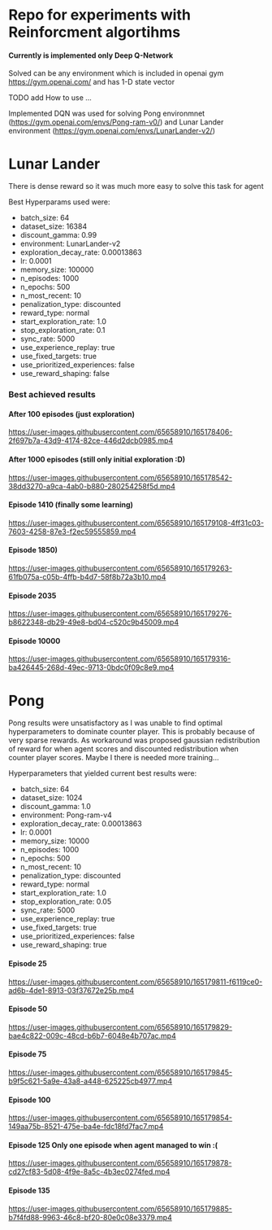 # Repo for experiments with Reinforcment algortihms

#### Currently is implemented only Deep Q-Network

Solved can be any environment which is included in openai gym https://gym.openai.com/ and has 1-D state vector 

TODO add How to use ...


Implemented DQN was used for solving Pong environmnet (https://gym.openai.com/envs/Pong-ram-v0/) and 
 Lunar Lander environment (https://gym.openai.com/envs/LunarLander-v2/)


# Lunar Lander


There is dense reward so it was much more easy to solve this task for agent

Best Hyperparams used were:

- batch_size: 64
- dataset_size: 16384
- discount_gamma: 0.99
- environment: LunarLander-v2
- exploration_decay_rate: 0.00013863
- lr: 0.0001
- memory_size: 100000
- n_episodes: 1000
- n_epochs: 500
- n_most_recent: 10
- penalization_type: discounted
- reward_type: normal
- start_exploration_rate: 1.0
- stop_exploration_rate: 0.1
- sync_rate: 5000
- use_experience_replay: true
- use_fixed_targets: true
- use_prioritized_experiences: false
- use_reward_shaping: false

### Best achieved results

#### After 100 episodes (just exploration)

https://user-images.githubusercontent.com/65658910/165178406-2f697b7a-43d9-4174-82ce-446d2dcb0985.mp4

#### After 1000 episodes (still only initial exploration :D)

https://user-images.githubusercontent.com/65658910/165178542-38dd3270-a9ca-4ab0-b880-280254258f5d.mp4

#### Episode 1410 (finally some learning)

https://user-images.githubusercontent.com/65658910/165179108-4ff31c03-7603-4258-87e3-f2ec59555859.mp4



#### Episode 1850)

https://user-images.githubusercontent.com/65658910/165179263-61fb075a-c05b-4ffb-b4d7-58f8b72a3b10.mp4


#### Episode 2035
https://user-images.githubusercontent.com/65658910/165179276-b8622348-db29-49e8-bd04-c520c9b45009.mp4



#### Episode 10000
https://user-images.githubusercontent.com/65658910/165179316-ba426445-268d-49ec-9713-0bdc0f09c8e9.mp4



# Pong

Pong results were unsatisfactory as I was unable to find optimal hyperparameters to dominate counter player.
This is probably because of very sparse rewards. As workaround was proposed gaussian redistribution of reward for when agent scores and discounted redistribution when
counter player scores. 
Maybe I there is needed more training...


Hyperparameters that yielded current best results were:

- batch_size: 64
- dataset_size: 1024
- discount_gamma: 1.0
- environment: Pong-ram-v4
- exploration_decay_rate: 0.00013863
- lr: 0.0001
- memory_size: 10000
- n_episodes: 1000
- n_epochs: 500
- n_most_recent: 10
- penalization_type: discounted
- reward_type: normal
- start_exploration_rate: 1.0
- stop_exploration_rate: 0.05
- sync_rate: 5000
- use_experience_replay: true
- use_fixed_targets: true
- use_prioritized_experiences: false
- use_reward_shaping: true

#### Episode 25

https://user-images.githubusercontent.com/65658910/165179811-f6119ce0-ad6b-4de1-8913-03f37672e25b.mp4



#### Episode 50

https://user-images.githubusercontent.com/65658910/165179829-bae4c822-009c-48cd-b6b7-6048e4b707ac.mp4



#### Episode 75

https://user-images.githubusercontent.com/65658910/165179845-b9f5c621-5a9e-43a8-a448-625225cb4977.mp4


#### Episode 100

https://user-images.githubusercontent.com/65658910/165179854-149aa75b-8521-475e-ba4e-fdc18fd7fac7.mp4


#### Episode 125 Only one episode when agent managed to win :(

https://user-images.githubusercontent.com/65658910/165179878-cd27cf83-5d08-4f9e-8a5c-4b3ec0274fed.mp4


#### Episode 135

https://user-images.githubusercontent.com/65658910/165179885-b7f4fd88-9963-46c8-bf20-80e0c08e3379.mp4

